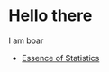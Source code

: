 # Hello there
I am boar

- [Essence of Statistics](https://pranigopu.github.io/essence-of-statistics.html)
